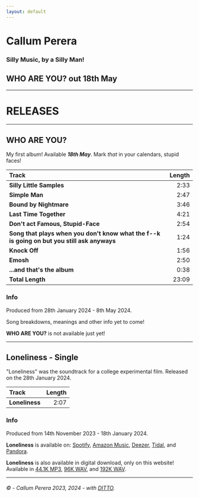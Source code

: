 ```yaml
---
layout: default
---
```


# **Callum Perera**
### Silly Music, by a Silly Man!
## **WHO ARE YOU?** out 18th May
* * *

# RELEASES

* * *

## WHO ARE YOU?
My first album! Available __***18th May***__.
Mark *that* in your calendars, stupid faces!

| **Track** | **Length** |
| :-------- | ---------: |
| **Silly Little Samples** | 2:33 |
| **Simple Man** | 2:47 |
| **Bound by Nightmare** | 3:46 |
| **Last Time Together** | 4:21 |
| **Don't act Famous, Stupid-Face** | 2:54 |
| **Song that plays when you don't know what the f\--k is going on but you still ask anyways** | 1:24 |
| **Knock Off** | 1:56 |
| **Emosh** | 2:50 |
| **\...and that's the album** | 0:38 |
| **Total Length** | 23:09 |


### Info

Produced from 28th January 2024 - 8th May 2024.

Song breakdowns, meanings and other info yet to come!

**WHO ARE YOU?** is not available just yet! 

* * *

## Loneliness - Single
"Loneliness" was the soundtrack for a college experimental film.
Released on the 28th January 2024.

| **Track**  | **Length** |
| :---       |       ---: |
| **Loneliness** | 2:07   |

### Info
Produced from 14th November 2023 - 18th January 2024.

**Loneliness** is available on: [Spotify](https://open.spotify.com/album/0I970afxcwGdTYYvdOXJKr), 
[Amazon Music](https://music.amazon.com/albums/B0CT3SM2GL?ref=dm_ff_featurefm&tag=dittomusic-21),
[Deezer](https://www.deezer.com/en/album/538566622),
[Tidal](https://tidal.com/browse/album/341526225), 
and [Pandora](https://ditto.fm/loneliness-callum-perera).

**Loneliness** is also available in digital download, only on this website! Available in 
[44.1K MP3](https://github.com/CallumPerera/CallumPerera.github.io/releases/download/LonelinessSingle/Callum.Perera.-.Loneliness.MP3.44.1K.mp3),
[96K WAV](https://github.com/CallumPerera/CallumPerera.github.io/releases/download/LonelinessSingle/Callum.Perera.-.Loneliness.WAV.96K.wav),
and [192K WAV](https://github.com/CallumPerera/CallumPerera.github.io/releases/download/LonelinessSingle/Callum.Perera.-.Loneliness.WAV.192K.wav).

* * *

###### © - Callum Perera 2023, 2024 - with [DITTO](https://vrlps.co/bt9ss4f/cp).
